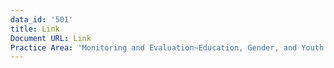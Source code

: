 ```yaml
---
data_id: '501'
title: Link
Document URL: Link
Practice Area: 'Monitoring and Evaluation~Education, Gender, and Youth'
---
```

